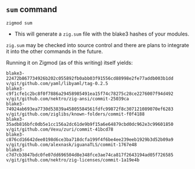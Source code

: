 ## `sum` command
```
zigmod sum
```

- This will generate a `zig.sum` file with the blake3 hashes of your modules.

`zig.sum` may be checked into source control and there are plans to integrate it into the other commands in the future.

Running it on Zigmod (as of this writing) itself yields:
```
blake3-22472b867734926b202c055892fb0abb03f91556cd88998e2fe77addb003b1dd v/git/github.com/yaml/libyaml/tag-0.2.5
blake3-c9f1cfe1c2bc8f0f7886a29458985491ea15f74c78275c28ce2276007f94d492 v/git/github.com/nektro/zig-ansi/commit-25039ca
blake3-74924ab693ea7730d53839a45805584561fdfc99872f8c307121089070ef6283 v/git/github.com/ziglibs/known-folders/commit-f0f4188
blake3-35adb816bfc0db5e1cc156a2dc61de9b9f15a6e64879cbd0dc962e3c99601850 v/git/github.com/Vexu/zuri/commit-41bcd78
blake3-c876cd16642dee0198d6ce3ba718dcfa199f4f6be4ee239eeb1929b3d52b09a9 v/git/github.com/alexnask/iguanaTLS/commit-1767e48
blake3-c7d7cb3847bdc0fe07dd696504d8e348fce3ae74ca817f2643194ad05f726585 v/git/github.com/nektro/zig-licenses/commit-1a19e4b
```

